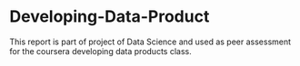 # Developing-Data-Product

This report is part of project of Data Science and used as peer assessment for the coursera developing data products class.

